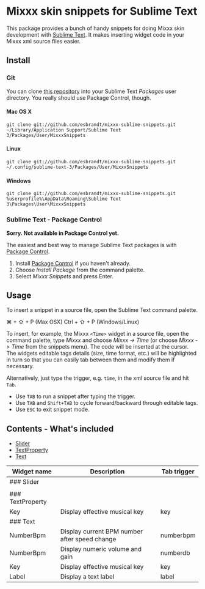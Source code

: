 Mixxx skin snippets for Sublime Text
====================================

This package provides a bunch of handy snippets for doing Mixxx skin development with
[Sublime Text](http://www.sublimetext.com/). It makes inserting widget code in
your Mixxx xml source files easier.

Install
-------

### Git

You can clone [this repository](https://github.com/esbrandt/mixxx-sublime-snippets.git)
into your Sublime Text *Packages* user directory. You really should use
Package Control, though.

#### Mac OS X

    git clone git://github.com/esbrandt/mixxx-sublime-snippets.git ~/Library/Application Support/Sublime Text 3/Packages/User/MixxxSnippets


#### Linux

    git clone git://github.com/esbrandt/mixxx-sublime-snippets.git ~/.config/sublime-text-3/Packages/User/MixxxSnippets


#### Windows

    git clone git://github.com/esbrandt/mixxx-sublime-snippets.git %userprofile%\AppData\Roaming\Sublime Text 3\Packages\User\MixxxSnippets

### Sublime Text - Package Control

**Sorry. Not available in Package Control yet.**

The easiest and best way to manage Sublime Text packages is with
[Package Control][].

1. Install [Package Control][] if you haven't already.
2. Choose *Install Package* from the command palette.
3. Select *Mixxx Snippets* and press Enter.

[Package Control]: http://wbond.net/sublime_packages/package_control

Usage
-----

To insert a snippet in a source file, open the Sublime Text command palette.

  ⌘ + ⇧ + P (Max OSX)
  Ctrl + ⇧ + P (Windows/Linux)

To insert, for example, the Mixxx `<Time>` widget in a source file, open the
command palette, type *Mixxx* and choose *Mixxx -> Time* (or choose *Mixxx ->
Time* from the snippets menu). The code will be inserted at the cursor. The
widgets editable tags details (size, time format, etc.) will be highlighted in
turn so that you can easily tab between them and modify them if necessary.

Alternatively, just type the trigger, e.g. `time`, in the xml source file and hit `Tab`.
- Use `TAB` to run a snippet after typing the trigger.
- Use `TAB` and `Shift+TAB` to cycle forward/backward through editable tags.
- Use `ESC` to exit snippet mode.


Contents - What's included
--------------------------

- [Slider](#slider)
- [TextProperty](#textproperty)
- [Text](#text)

| Widget name | Description | Tab trigger|
| --- | --- | --- |
| ### Slider |
|   |   |
| ### TextProperty |
| Key | Display effective musical key | key |
| ### Text |
| NumberBpm | Display current BPM number after speed change | numberbpm |
| NumberBpm | Display numeric volume and gain | numberdb |
| Key | Display effective musical key | key |
| Label | Display a text label | label |
